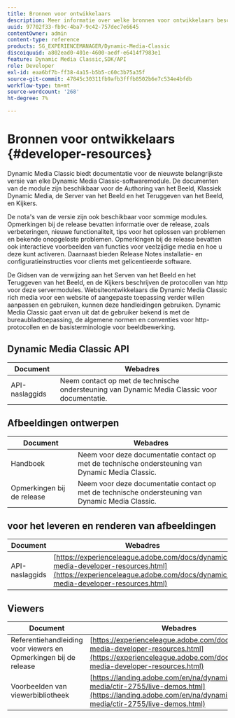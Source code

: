 ```yaml
---
title: Bronnen voor ontwikkelaars
description: Meer informatie over welke bronnen voor ontwikkelaars beschikbaar zijn voor Dynamic Media.
uuid: 97702f33-fb9c-4ba7-9c42-757dec7e6645
contentOwner: admin
content-type: reference
products: SG_EXPERIENCEMANAGER/Dynamic-Media-Classic
discoiquuid: a802ead0-401e-4600-aedf-e6414f7983e1
feature: Dynamic Media Classic,SDK/API
role: Developer
exl-id: eaa6bf7b-ff38-4a15-b5b5-c60c3b75a35f
source-git-commit: 47845c30311fb9afb3fffb8502b6e7c534e4bfdb
workflow-type: tm+mt
source-wordcount: '268'
ht-degree: 7%

---
```


# Bronnen voor ontwikkelaars {#developer-resources}

Dynamic Media Classic biedt documentatie voor de nieuwste belangrijkste versie van elke Dynamic Media Classic-softwaremodule. De documenten van de module zijn beschikbaar voor de Authoring van het Beeld, Klassiek Dynamic Media, de Server van het Beeld en het Teruggeven van het Beeld, en Kijkers.

De nota&#39;s van de versie zijn ook beschikbaar voor sommige modules. Opmerkingen bij de release bevatten informatie over de release, zoals verbeteringen, nieuwe functionaliteit, tips voor het oplossen van problemen en bekende onopgeloste problemen. Opmerkingen bij de release bevatten ook interactieve voorbeelden van functies voor veelzijdige media en hoe u deze kunt activeren. Daarnaast bieden Release Notes installatie- en configuratieinstructies voor clients met gelicentieerde software.

De Gidsen van de verwijzing aan het Serven van het Beeld en het Teruggeven van het Beeld, en de Kijkers beschrijven de protocollen van http voor deze servermodules. Websiteontwikkelaars die Dynamic Media Classic rich media voor een website of aangepaste toepassing verder willen aanpassen en gebruiken, kunnen deze handleidingen gebruiken. Dynamic Media Classic gaat ervan uit dat de gebruiker bekend is met de bureaubladtoepassing, de algemene normen en conventies voor http-protocollen en de basisterminologie voor beeldbewerking.

## Dynamic Media Classic API

| Document | Webadres |
| --- | --- |
| API-naslaggids | Neem contact op met de technische ondersteuning van Dynamic Media Classic voor documentatie. |

## Afbeeldingen ontwerpen

| Document | Webadres |
| --- | --- |
| Handboek | Neem voor deze documentatie contact op met de technische ondersteuning van Dynamic Media Classic. |
| Opmerkingen bij de release | Neem voor deze documentatie contact op met de technische ondersteuning van Dynamic Media Classic. |

##  voor het leveren en renderen van afbeeldingen

| Document | Webadres |
| --- | --- |
| API-naslaggids | [https://experienceleague.adobe.com/docs/dynamic-media-developer-resources.html](https://experienceleague.adobe.com/docs/dynamic-media-developer-resources.html) |

## Viewers

| Document | Webadres |
| --- | --- |
| Referentiehandleiding voor viewers en Opmerkingen bij de release | [https://experienceleague.adobe.com/docs/dynamic-media-developer-resources.html](https://experienceleague.adobe.com/docs/dynamic-media-developer-resources.html) |
| Voorbeelden van viewerbibliotheek | [https://landing.adobe.com/en/na/dynamic-media/ctir-2755/live-demos.html](https://landing.adobe.com/en/na/dynamic-media/ctir-2755/live-demos.html) |


<!-- 

**Web-to-Print**

|Document|Web address|
|--- |--- |
|Reference Guide|[https://www.adobe.com/go/learn_s7_webtoprint_en](https://www.adobe.com/go/learn_s7_webtoprint_en)| 

-->
